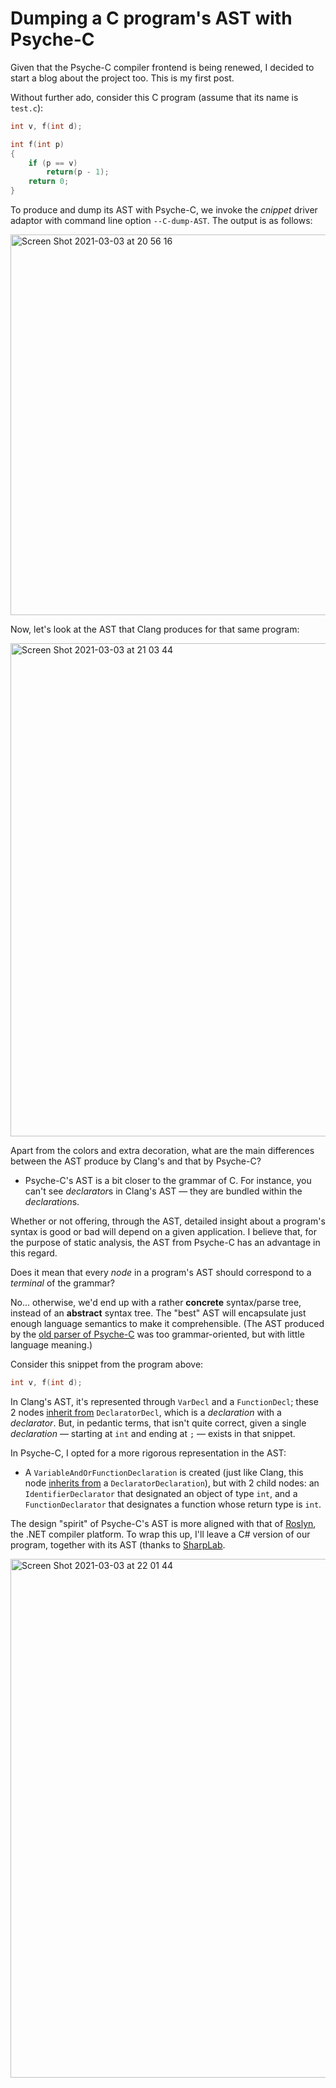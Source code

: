# Dumping a C program's AST with Psyche-C

Given that the Psyche-C compiler frontend is being renewed, I decided to start a blog about the project too. This is my first post.

Without further ado, consider this C program (assume that its name is `test.c`):

```c
int v, f(int d);

int f(int p)
{
    if (p == v)
        return(p - 1);
    return 0;
}
```

To produce and dump its AST with Psyche-C, we invoke the *cnippet* driver adaptor with command line option `--C-dump-AST`. The output is as follows:

<img width="609" alt="Screen Shot 2021-03-03 at 20 56 16" src="https://user-images.githubusercontent.com/2905588/109888794-e8d75f00-7c62-11eb-98bc-c62247df0c3e.png">

Now, let's look at the AST that Clang produces for that same program:

<img width="789" alt="Screen Shot 2021-03-03 at 21 03 44" src="https://user-images.githubusercontent.com/2905588/109889407-17096e80-7c64-11eb-9ecd-b0bd56af902e.png">


Apart from the colors and extra decoration, what are the main differences between the AST produce by Clang's and that by Psyche-C?

- Psyche-C's AST is a bit closer to the grammar of C. For instance, you can't see *declarator*s in Clang's AST — they are bundled within the *declaration*s.

Whether or not offering, through the AST, detailed insight about a program's syntax is good or bad will depend on a given application. I believe that, for the purpose of static analysis, the AST from Psyche-C has an advantage in this regard.

Does it mean that every *node* in a program's AST should correspond to a *terminal* of the grammar?

No... otherwise, we'd end up with a rather **concrete** syntax/parse tree, instead of an **abstract** syntax tree. The "best" AST will encapsulate just enough language semantics to make it comprehensible. (The AST produced by the [old parser of Psyche-C](https://github.com/ltcmelo/psychec/tree/original) was too grammar-oriented, but with little language meaning.)

Consider this snippet from the program above:

```c
int v, f(int d);
```

In Clang's AST, it's represented through `VarDecl` and a `FunctionDecl`; these 2 nodes [inherit from](https://clang.llvm.org/doxygen/classclang_1_1DeclaratorDecl.html) `DeclaratorDecl`, which is a *declaration* with a *declarator*. But, in pedantic terms, that isn't quite correct, given a single *declaration* — starting at `int` and ending at `;` — exists in that snippet.

In Psyche-C, I opted for a more rigorous representation in the AST: 

- A `VariableAndOrFunctionDeclaration` is created (just like Clang, this node [inherits from](https://ltcmelo.github.io/psychec/api-docs/html/classpsy_1_1_c_1_1_variable_and_or_function_declaration_syntax.html) a `DeclaratorDeclaration`), but with 2 child nodes: an `IdentifierDeclarator` that designated an object of type `int`, and a `FunctionDeclarator` that designates a function whose return type is `int`.

The design "spirit" of Psyche-C's AST is more aligned with that of [Roslyn](https://github.com/dotnet/roslyn), the .NET compiler platform. To wrap this up, I'll leave a C# version of our program, together with its AST (thanks to [SharpLab](https://sharplab.io/).

<img width="830" alt="Screen Shot 2021-03-03 at 22 01 44" src="https://user-images.githubusercontent.com/2905588/109894341-0bba4100-7c6c-11eb-983a-d716cb6c5960.png">







